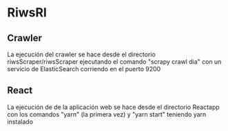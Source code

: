 # RiwsRI

## Crawler
La ejecución del crawler se hace desde el directorio riwsScraper/riwsScraper ejecutando el comando "scrapy crawl dia" con un servicio de ElasticSearch corriendo en el puerto 9200

## React
La ejecución de de la aplicación web se hace desde el directorio Reactapp con los comandos "yarn" (la primera vez) y "yarn start" teniendo yarn instalado
